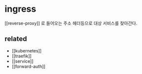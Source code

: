 # ingress

[[reverse-proxy]] 로 들어오는 주소 헤더등으로 대상 서비스를 찾아간다.

## related
- [[kubernetes]]
- [[traefik]]
- [[service]]
- [[forward-auth]]
